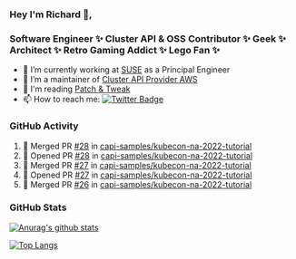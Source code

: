 ### Hey I'm Richard 👋, 

<h3 align="left">Software Engineer ✨ Cluster API & OSS Contributor ✨ Geek ✨ Architect ✨ Retro Gaming Addict ✨ Lego Fan ✨</h3>

- 🔭 I’m currently working at [SUSE](https://www.suse.com/) as a Principal Engineer
- 👯 I’m a maintainer of [Cluster API Provider AWS](https://github.com/kubernetes-sigs/cluster-api-provider-aws)
- 💬 I'm reading [Patch & Tweak](https://bjooks.com/products/patch-tweak-exploring-modular-synthesis)
- 📫 How to reach me: [![Twitter Badge](https://img.shields.io/badge/-@fruit_case-00acee?style=flat&logo=Twitter&logoColor=white)](https://twitter.com/intent/follow?screen_name=fruit_case "Follow on Twitter")

### GitHub Activity 

<!--START_SECTION:activity-->
1. 🎉 Merged PR [#28](https://github.com/capi-samples/kubecon-na-2022-tutorial/pull/28) in [capi-samples/kubecon-na-2022-tutorial](https://github.com/capi-samples/kubecon-na-2022-tutorial)
2. 💪 Opened PR [#28](https://github.com/capi-samples/kubecon-na-2022-tutorial/pull/28) in [capi-samples/kubecon-na-2022-tutorial](https://github.com/capi-samples/kubecon-na-2022-tutorial)
3. 🎉 Merged PR [#27](https://github.com/capi-samples/kubecon-na-2022-tutorial/pull/27) in [capi-samples/kubecon-na-2022-tutorial](https://github.com/capi-samples/kubecon-na-2022-tutorial)
4. 💪 Opened PR [#27](https://github.com/capi-samples/kubecon-na-2022-tutorial/pull/27) in [capi-samples/kubecon-na-2022-tutorial](https://github.com/capi-samples/kubecon-na-2022-tutorial)
5. 🎉 Merged PR [#26](https://github.com/capi-samples/kubecon-na-2022-tutorial/pull/26) in [capi-samples/kubecon-na-2022-tutorial](https://github.com/capi-samples/kubecon-na-2022-tutorial)
<!--END_SECTION:activity-->

### GitHub Stats

[![Anurag's github stats](https://github-readme-stats.vercel.app/api?username=richardcase&count_private=true&show_icons=true)](https://github.com/anuraghazra/github-readme-stats)

[![Top Langs](https://github-readme-stats.vercel.app/api/top-langs/?username=richardcase&hide=html&layout=compact)](https://github.com/anuraghazra/github-readme-stats)
